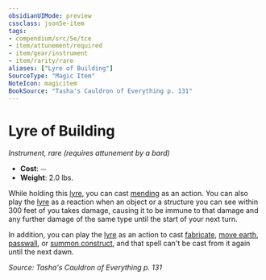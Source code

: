 ```yaml
---
obsidianUIMode: preview
cssclass: json5e-item
tags:
- compendium/src/5e/tce
- item/attunement/required
- item/gear/instrument
- item/rarity/rare
aliases: ["Lyre of Building"]
SourceType: "Magic Item"
NoteIcon: magicitem
BookSource: "Tasha's Cauldron of Everything p. 131"
---
```

# Lyre of Building
*Instrument, rare (requires attunement by a bard)*  

- **Cost**: ⏤
- **Weight**: 2.0 lbs.

While holding this [lyre](/2-Mechanics/CLI/items/lyre.md), you can cast [mending](/2-Mechanics/CLI/spells/mending.md) as an action. You can also play the [lyre](/2-Mechanics/CLI/items/lyre.md) as a reaction when an object or a structure you can see within 300 feet of you takes damage, causing it to be immune to that damage and any further damage of the same type until the start of your next turn.

In addition, you can play the [lyre](/2-Mechanics/CLI/items/lyre.md) as an action to cast [fabricate](/2-Mechanics/CLI/spells/fabricate.md), [move earth](/2-Mechanics/CLI/spells/move-earth.md), [passwall](/2-Mechanics/CLI/spells/passwall.md), or [summon construct](/2-Mechanics/CLI/spells/summon-construct-tce.md), and that spell can't be cast from it again until the next dawn.

*Source: Tasha's Cauldron of Everything p. 131*